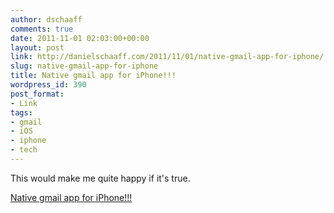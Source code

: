 ```yaml
---
author: dschaaff
comments: true
date: 2011-11-01 02:03:00+00:00
layout: post
link: http://danielschaaff.com/2011/11/01/native-gmail-app-for-iphone/
slug: native-gmail-app-for-iphone
title: Native gmail app for iPhone!!!
wordpress_id: 390
post_format:
- Link
tags:
- gmail
- iOS
- iphone
- tech
---
```


This would make me quite happy if it's true.

  
[Native gmail app for iPhone!!!](http://parislemon.com/post/12181169812/incoming-a-native-gmail-iphone-app-finally)
